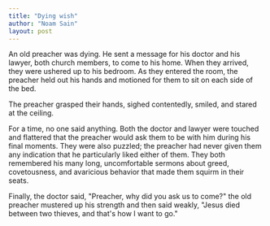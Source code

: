 ```yaml
---
title: "Dying wish"
author: "Noam Sain"
layout: post
---
```


An old preacher was dying. He sent a message for his doctor and his lawyer, both church members, to come to his home. When they arrived, they were ushered up to his bedroom. As they entered the room, the preacher held out his hands and motioned for them to sit on each side of the bed.

The preacher grasped their hands, sighed contentedly, smiled, and stared at the ceiling.

For a time, no one said anything. Both the doctor and lawyer were touched and flattered that the preacher would ask them to be with him during his final moments. They were also puzzled; the preacher had never given them any indication that he particularly liked either of them. They both remembered his many long, uncomfortable sermons about greed, covetousness, and avaricious behavior that made them squirm in their seats.

Finally, the doctor said, "Preacher, why did you ask us to come?" the old preacher mustered up his strength and then said weakly, "Jesus died between two thieves, and that's how I want to go."
